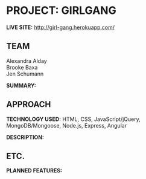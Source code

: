 # PROJECT: GIRLGANG
**LIVE SITE:** http://girl-gang.herokuapp.com/

## TEAM
Alexandra Alday<br>
Brooke Baxa<br>
Jen Schumann


**SUMMARY:** 


## APPROACH
**TECHNOLOGY USED:** HTML, CSS, JavaScript/jQuery, MongoDB/Mongoose, Node.js, Express, Angular

**DESCRIPTION:** 


## ETC.
**PLANNED FEATURES:** 



